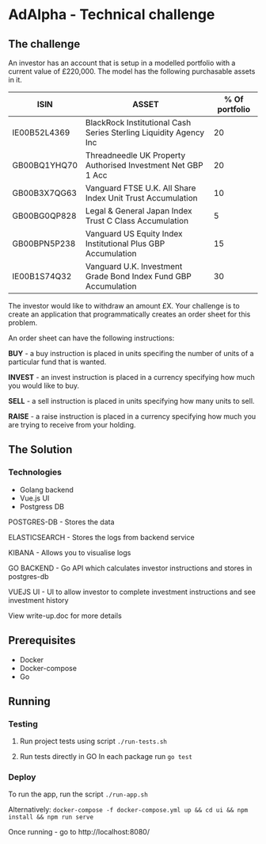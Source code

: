 # AdAlpha - Technical challenge

## The challenge

An investor has an account that is setup in a modelled portfolio with a current value of £220,000.
The model has the following purchasable assets in it.

|ISIN   | ASSET  | % Of portfolio  |
|---|---|---|
| IE00B52L4369  | BlackRock Institutional Cash Series Sterling Liquidity Agency Inc  | 20  |
| GB00BQ1YHQ70  | Threadneedle UK Property Authorised Investment Net GBP 1 Acc  | 20  | 
| GB00B3X7QG63  | Vanguard FTSE U.K. All Share Index Unit Trust Accumulation  | 10  |
| GB00BG0QP828  | Legal & General Japan Index Trust C Class Accumulation  | 5  |
| GB00BPN5P238  | Vanguard US Equity Index Institutional Plus GBP Accumulation  | 15  |
| IE00B1S74Q32  | Vanguard U.K. Investment Grade Bond Index Fund GBP Accumulation  | 30  |

The investor would like to withdraw an amount £X. Your challenge is to create an application that
programmatically creates an order sheet for this problem.

An order sheet can have the following instructions:

**BUY** - a buy instruction is placed in units specifing the number of units of a particular fund that is
wanted.

**INVEST** - an invest instruction is placed in a currency specifying how much you would like to buy.

**SELL** - a sell instruction is placed in units specifying how many units to sell.

**RAISE** - a raise instruction is placed in a currency specifying how much you are trying to receive
from your holding.

## The Solution
### Technologies
  * Golang backend
  * Vue.js UI
  * Postgress DB

POSTGRES-DB - Stores the data

ELASTICSEARCH - Stores the logs from backend service

KIBANA - Allows you to visualise logs

GO BACKEND - Go API which calculates investor instructions and stores in postgres-db

VUEJS UI - UI to allow investor to complete investment instructions and see investment history

View write-up.doc for more details

## Prerequisites
  * Docker
  * Docker-compose
  * Go
## Running
### Testing
  1. Run project tests using script
   `./run-tests.sh`
   
  2. Run tests directly in GO
  In each package run
  `go test`
  
### Deploy
To run the app, run the script `./run-app.sh`

Alternatively: 
`docker-compose -f docker-compose.yml up && cd ui && npm install && npm run serve`

Once running - go to http://localhost:8080/

  
